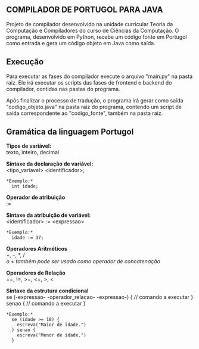## COMPILADOR DE PORTUGOL PARA JAVA
Projeto de compilador desenvolvido na unidade curricular Teoria da Computação e Compiladores do curso de Ciências da Computação. O programa, desenvolvido em Python, recebe um código fonte em Portugol como entrada e gera um código objeto em Java como saída.

## Execução
Para executar as fases do compilador execute o arquivo "main.py" na pasta raiz. Ele irá executar os scripts das fases de frontend e backend do compilador, contidas nas pastas do programa.

Após finalizar o processo de tradução, o programa irá gerar como saída "codigo_objeto.java" na pasta raiz do programa, contendo um script de saída correspondente ao "codigo_fonte", também na pasta raiz.

## Gramática da linguagem Portugol  
  **Tipos de variável:**  
    texto, inteiro, decimal

  **Sintaxe da declaração de variável:**  
    &lt;tipo_variavel&gt; &lt;identificador&gt;;  

    *Exemplo:*
      int idade;  
  
  **Operador de atribuição**  
    :=

  **Sintaxe da atribuição de variável:**  
    &lt;identificador&gt; := &lt;expressao&gt;  

    *Exemplo:* 
      idade := 37;  
  
  **Operadores Aritméticos**  
    +, -, *, /  
    *o + também pode ser usado como operador de concatenação*
  
  **Operadores de Relação**  
    ==, !=, >=, <=, >, <

  **Sintaxe da estrutura condicional**  
    se (-expressao- -operador_relacao- -expressao-) {
      // comando a executar
    } senao {
      // comando a executar
    }

    *Exemplo:*
      se (idade >= 18) {
        escreva("Maior de idade.")
      } senao {
        escreva("Menor de idade.")
      }
  